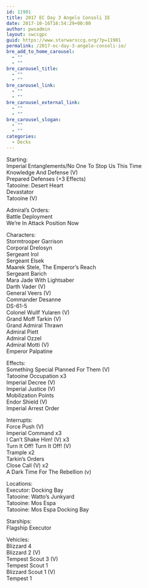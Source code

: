 ```yaml
---
id: 11901
title: 2017 EC Day 3 Angelo Consoli IE
date: 2017-10-16T16:54:29+00:00
author: pwsadmin
layout: swccgpc
guid: https://www.starwarsccg.org/?p=11901
permalink: /2017-ec-day-3-angelo-consoli-ie/
bre_add_to_home_carousel:
  - ""
  - ""
bre_carousel_title:
  - ""
  - ""
bre_carousel_link:
  - ""
  - ""
bre_carousel_external_link:
  - ""
  - ""
bre_carousel_slogan:
  - ""
  - ""
categories:
  - Decks
---
```

Starting:  
Imperial Entanglements/No One To Stop Us This Time  
Knowledge And Defense (V)  
Prepared Defenses (+3 Effects)  
Tatooine: Desert Heart  
Devastator  
Tatooine (V)

Admiral’s Orders:  
Battle Deployment  
We’re In Attack Position Now

Characters:  
Stormtrooper Garrison  
Corporal Drelosyn  
Sergeant Irol  
Sergeant Elsek  
Maarek Stele, The Emperor’s Reach  
Sergeant Barich  
Mara Jade With Lightsaber  
Darth Vader (V)  
General Veers (V)  
Commander Desanne  
DS-61-5  
Colonel Wullf Yularen (V)  
Grand Moff Tarkin (V)  
Grand Admiral Thrawn  
Admiral Piett  
Admiral Ozzel  
Admiral Motti (V)  
Emperor Palpatine

Effects:  
Something Special Planned For Them (V)  
Tatooine Occupation x3  
Imperial Decree (V)  
Imperial Justice (V)  
Mobilization Points  
Endor Shield (V)  
Imperial Arrest Order

Interrupts:  
Force Push (V)  
Imperial Command x3  
I Can’t Shake Him! (V) x3  
Turn It Off! Turn It Off! (V)  
Trample x2  
Tarkin’s Orders  
Close Call (V) x2  
A Dark Time For The Rebellion (v)

Locations:  
Executor: Docking Bay  
Tatooine: Watto’s Junkyard  
Tatooine: Mos Espa  
Tatooine: Mos Espa Docking Bay

Starships:  
Flagship Executor

Vehicles:  
Blizzard 4  
Blizzard 2 (V)  
Tempest Scout 3 (V)  
Tempest Scout 1  
Blizzard Scout 1 (V)  
Tempest 1